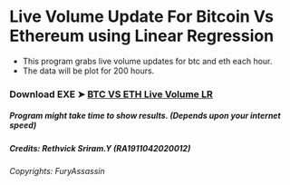 # Live Volume Update For Bitcoin Vs Ethereum using Linear Regression

- This program grabs live volume updates for btc and eth each hour.
- The data will be plot for 200 hours.

### Download EXE  ➤ [BTC VS ETH Live Volume LR](https://github.com/FuryAssassin/Linear-Regression/releases/download/LR/BTC.VS.ETH.Live.Volume.LR.exe)

##### Program might take time to show results. (Depends upon your internet speed)





##### Credits: Rethvick Sriram.Y (RA1911042020012)

###### Copyrights: FuryAssassin
